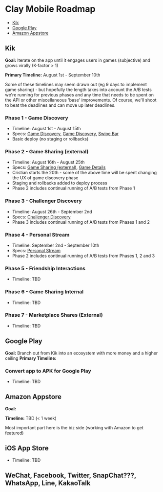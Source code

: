 Clay Mobile Roadmap
===================

  - [Kik](#kik)
  - [Google Play](#google-play)
  - [Amazon Appstore](#amazon-appstore)

## Kik

**Goal:** Iterate on the app until it engages users in games (subjective) and grows virally (K-factor > 1)

**Primary Timeline:** August 1st - September 10th

Some of these timelines may seem drawn out (eg 9 days to implement game sharing) - but hopefully the length
takes into account the A/B tests we're running for previous phases and any time that needs to be spent on the
API or other miscellaneous 'base' improvements. Of course, we'll shoot to beat the deadlines and can move up
later deadlines.

### Phase 1 - Game Discovery

  - Timeline: August 1st - August 15th
  - Specs: [Game Discovery](./specs/game-discovery.md), [Game Discovery](./specs/game-view.md), [Swipe Bar](./specs/swipe-bar.md)
  - Basic deploy (no staging or rollbacks)

### Phase 2 - Game Sharing (external)

  - Timeline: August 16th - August 25th
  - Specs: [Game Sharing (external)](./specs/game-sharing-external.md), [Game Details](./specs/game-details.md)
  - Cristian starts the 20th - some of the above time will be spent changing the UX of game discovery phase
  - Staging and rollbacks added to deploy process
  - Phase 2 includes continual running of A/B tests from Phase 1

### Phase 3 - Challenger Discovery

  - Timeline: August 26th - September 2nd
  - Specs: [Challenger Discovery](./specs/challenger-discovery.md)
  - Phase 3 includes continual running of A/B tests from Phases 1 and 2

### Phase 4 - Personal Stream
- Timeline: September 2nd - September 10th
- Specs: [Personal Stream](./specs/personal-stream.md)
- Phase 2 includes continual running of A/B tests from Phases 1, 2 and 3

### Phase 5 - Friendship Interactions
  - Timeline: TBD

### Phase 6 - Game Sharing Internal
  - Timeline: TBD

### Phase 7 - Marketplace Shares (External)
  - Timeline: TBD

## Google Play

**Goal:** Branch out from Kik into an ecosystem with more money and a higher ceiling
**Primary Timeline:**

### Convert app to APK for Google Play

  - Timeline: TBD

## Amazon Appstore

**Goal:**

**Timeline:** TBD (< 1 week)

Most important part here is the biz side (working with Amazon to get featured)

## iOS App Store

  - Timeline: TBD

## WeChat, Facebook, Twitter, SnapChat???, WhatsApp, Line, KakaoTalk
